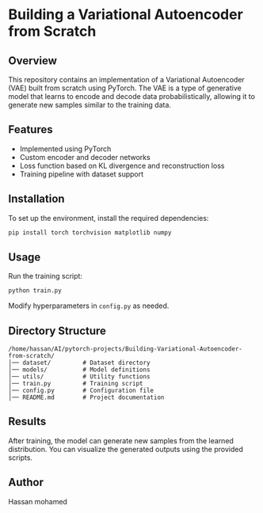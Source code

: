 # Building a Variational Autoencoder from Scratch

## Overview
This repository contains an implementation of a Variational Autoencoder (VAE) built from scratch using PyTorch. The VAE is a type of generative model that learns to encode and decode data probabilistically, allowing it to generate new samples similar to the training data.

## Features
- Implemented using PyTorch
- Custom encoder and decoder networks
- Loss function based on KL divergence and reconstruction loss
- Training pipeline with dataset support

## Installation
To set up the environment, install the required dependencies:

```bash
pip install torch torchvision matplotlib numpy
```

## Usage
Run the training script:

```bash
python train.py
```

Modify hyperparameters in `config.py` as needed.

## Directory Structure
```
/home/hassan/AI/pytorch-projects/Building-Variational-Autoencoder-from-scratch/
│── dataset/         # Dataset directory
│── models/          # Model definitions
│── utils/           # Utility functions
│── train.py         # Training script
│── config.py        # Configuration file
│── README.md        # Project documentation
```

## Results
After training, the model can generate new samples from the learned distribution. You can visualize the generated outputs using the provided scripts.

## Author
Hassan mohamed


